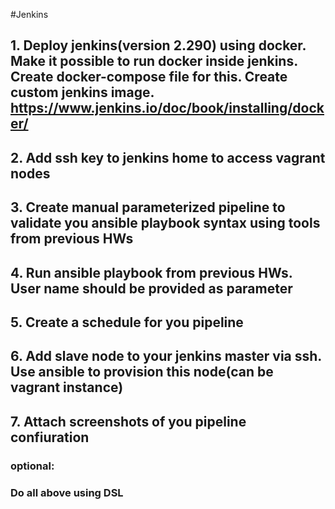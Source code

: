 #Jenkins

## 1.	Deploy jenkins(version 2.290) using docker. Make it possible to run docker inside jenkins. Create docker-compose file for this. Create custom jenkins image. https://www.jenkins.io/doc/book/installing/docker/

## 2.	Add ssh key to jenkins home to access vagrant nodes

## 3.	Create manual parameterized pipeline to validate you ansible playbook syntax using tools from previous HWs

## 4.	Run ansible playbook from previous HWs. User name should be provided as parameter

## 5.	Create a schedule for you pipeline

## 6.	Add slave node to your jenkins master via ssh. Use ansible to provision this node(can be vagrant instance)

## 7.	Attach screenshots of you pipeline confiuration


### optional:
### Do all above using DSL
